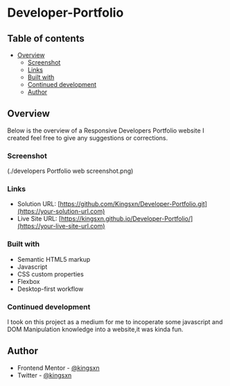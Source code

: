 # Developer-Portfolio

## Table of contents

- [Overview](#overview)
  - [Screenshot](#screenshot)
  - [Links](#links)
  - [Built with](#built-with)
  - [Continued development](#continued-development)
  - [Author](#author)


## Overview
Below is the overview of a Responsive Developers Portfolio website I created feel free to give any suggestions or corrections.

### Screenshot

(./developers Portfolio web screenshot.png)

### Links

- Solution URL: [https://github.com/Kingsxn/Developer-Portfolio.git](https://your-solution-url.com)
- Live Site URL: [https://kingsxn.github.io/Developer-Portfolio/](https://your-live-site-url.com)

### Built with

- Semantic HTML5 markup
- Javascript
- CSS custom properties
- Flexbox
- Desktop-first workflow

### Continued development

I took on this project as a medium for me to incoperate some javascript and DOM Manipulation knowledge into a website,it was kinda fun.

## Author
- Frontend Mentor - [@kingsxn](https://www.frontendmentor.io/profile/Kingsxn)
- Twitter - [@kingsxn](https://twitter.com/kvngfx)
